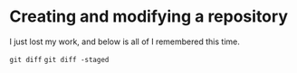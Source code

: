 # Creating and modifying a repository

I just lost my work, and below is all of I remembered this time.

`git diff`
`git diff -staged`